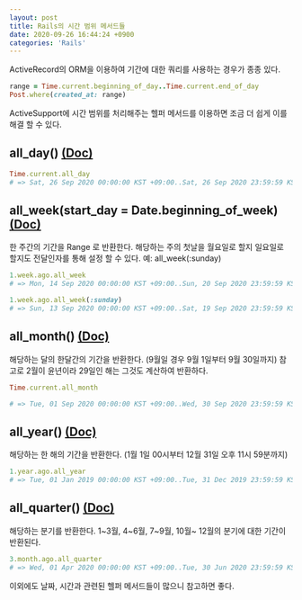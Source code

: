 ```yaml
---
layout: post
title: Rails의 시간 범위 메서드들
date: 2020-09-26 16:44:24 +0900
categories: 'Rails'
---
```


ActiveRecord의 ORM을 이용하여 기간에 대한 쿼리를 사용하는 경우가 종종 있다.

```ruby
range = Time.current.beginning_of_day..Time.current.end_of_day
Post.where(created_at: range)
```

ActiveSupport에 시간 범위를 처리해주는 헬퍼 메서드를 이용하면 조금 더 쉽게 이를 해결 할 수 있다.

## all_day() <a href="https://api.rubyonrails.org/classes/DateAndTime/Calculations.html#method-i-all_day)" rel="noreferrer" target="_blank">(Doc)</a>

```ruby
Time.current.all_day
# => Sat, 26 Sep 2020 00:00:00 KST +09:00..Sat, 26 Sep 2020 23:59:59 KST +09:00
```

## all_week(start_day = Date.beginning_of_week) <a href="https://api.rubyonrails.org/classes/DateAndTime/Calculations.html#method-i-all_week)" rel="noreferrer" target="_blank">(Doc)</a>

한 주간의 기간을 Range 로 반환한다.
해당하는 주의 첫날을 월요일로 할지 일요일로 할지도 전달인자를 통해 설정 할 수 있다. 예: all_week(:sunday)

```ruby
1.week.ago.all_week
# => Mon, 14 Sep 2020 00:00:00 KST +09:00..Sun, 20 Sep 2020 23:59:59 KST +09:00

1.week.ago.all_week(:sunday)
# => Sun, 13 Sep 2020 00:00:00 KST +09:00..Sat, 19 Sep 2020 23:59:59 KST +09:00
```

## all_month() <a href="https://api.rubyonrails.org/classes/DateAndTime/Calculations.html#method-i-all_month" rel="noreferrer" target="_blank">(Doc)</a>

해당하는 달의 한달간의 기간을 반환한다. (9월일 경우 9월 1일부터 9월 30일까지)
참고로 2월이 윤년이라 29일인 해는 그것도 계산하여 반환하다.

```ruby
Time.current.all_month

# => Tue, 01 Sep 2020 00:00:00 KST +09:00..Wed, 30 Sep 2020 23:59:59 KST +09:00
```

## all_year() <a href="https://api.rubyonrails.org/classes/DateAndTime/Calculations.html#method-i-all_year" rel="noreferrer" target="_blank">(Doc)</a>

해당하는 한 해의 기간을 반환한다. (1월 1일 00시부터 12월 31일 오후 11시 59분까지)

```ruby
1.year.ago.all_year 
# => Tue, 01 Jan 2019 00:00:00 KST +09:00..Tue, 31 Dec 2019 23:59:59 KST +09:00
```

## all_quarter() <a href="https://api.rubyonrails.org/classes/DateAndTime/Calculations.html#method-i-all_quarter" rel="noreferrer" target="_blank">(Doc)</a>

해당하는 분기를 반환한다. 1~3월, 4~6월, 7~9월, 10월~ 12월의 분기에 대한 기간이 반환된다.

```ruby
3.month.ago.all_quarter
# => Wed, 01 Apr 2020 00:00:00 KST +09:00..Tue, 30 Jun 2020 23:59:59 KST +09:00
```


이외에도 날짜, 시간과 관련된 헬퍼 메서드들이 많으니 참고하면 좋다.